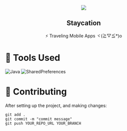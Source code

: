 <div align="center">
  <img align="center" src="https://github.com/radespratama/staycation/blob/main/static/staycation.png?raw=true" />
  <h2 align="center">Staycation</h2>
</div> 
<p align="center">⚡ Traveling Mobile Apps ヾ(≧▽≦*)o</p>

# 🔧 Tools Used

![Java](https://img.shields.io/badge/Java-3B82F6?style=for-the-badge&logo=java&logoColor=white)
![SharedPreferences](https://img.shields.io/badge/Shared_Preferences-1F2937?style=for-the-badge&logo=shared&logoColor=white)


# 🤞 Contributing

After setting up the project, and making changes:

```git
git add .
git commit -m "commit message"
git push YOUR_REPO_URL YOUR_BRANCH
```

